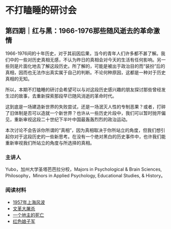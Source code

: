 # 不打瞌睡的研讨会

## 第四期｜红与黑：1966-1976那些随风逝去的革命激情

1966-1976间的十年历史，对于其前因后果，当今的青年人们许多都不甚了解。我们中的一些对历史真相无感，不认为昨日的真相会对今天的生活有任何影响。另一些则是片面化地去了解这段历史。所了解的，可能是被出于政治目的而“装扮”后的真相，因而也无法作出真实属于自己的判断。不论何种原因，这都是一种对于历史真相的无知。

所以，本期不打瞌睡的研讨会希望可以与对这段历史感兴趣的朋友探讨那些曾经发生过的故事，去重新探索那段早已随风消逝的革命时代。

这到底是一场建造新世界的失败尝试，还是一场泯灭人性的专制恶果？或者，打碎了旧体制是否可以造就一个新世界？也许从一些历史片段中，我们可以暂时抛开偏见，重新审视这段二十世纪下半叶中国最轰轰烈烈的政治运动。

本次讨论不会告诉你所谓的“真相”，因为真相取决于你所站立的角度，但我们想引起你对于这段历史的一些新思考。在没有一个绝对黑白的历史事件中，也许我们能重新审视我们所站立的角度与所选择的真相。

### 主讲人

Yubo，加州大学圣塔芭芭拉分校，Majors in Psychological & Brain Sciences, Philosophy，Minors in Applied Psychology, Educational Studies, & History。

### 阅读材料

* [1957年上海风波](https://nonapseminars.github.io/files/perry1994shanghai.pdf)
* [文革大屠杀](https://nonapseminars.github.io/files/su2006mass.pdf)
* [一个地主的死亡](https://nonapseminars.github.io/files/he2006death.pdf)
* [红色娘子军](https://nonapseminars.github.io/files/mullis2017aesthetics.pdf)